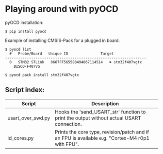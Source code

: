 # Playing around with pyOCD

pyOCD installation:
```
$ pip install pyocd
```
Example of installing CMSIS-Pack for a plugged in board.
```
$ pyocd list
  #   Probe/Board	Unique ID              	Target      	 
-----------------------------------------------------------------
  0   STM32 STLink   0667FF565588494867114514   ✖︎ stm32f407vgtx  
  	DISCO-F407VG
 	 
$ pyocd pack install stm32f407vgtx
```


## Script index:

| Script        	  | Description                                                                          	|
|-------------------|------------------------------------------------------------------------------------------|
| usart_over_swd.py | Hooks the 'send_USART_str' function to print the output without actual USART connection.  |
| id_cores.py       | Prints the core type, revision/patch and if an FPU is available e.g. "Cortex-M4 r0p1 with FPU".|
